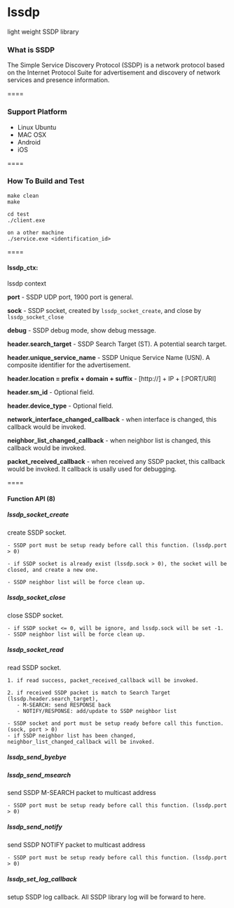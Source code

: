 # lssdp
light weight SSDP library

### What is SSDP

The Simple Service Discovery Protocol (SSDP) is a network protocol based on the Internet Protocol Suite for advertisement and discovery of network services and presence information.

====

### Support Platform

* Linux Ubuntu
* MAC OSX
* Android
* iOS

====

### How To Build and Test

```
make clean
make

cd test
./client.exe

on a other machine
./service.exe <identification_id>
```

====

#### lssdp_ctx:

lssdp context

**port** - SSDP UDP port, 1900 port is general.

**sock** - SSDP socket, created by `lssdp_socket_create`, and close by `lssdp_socket_close`

**debug** - SSDP debug mode, show debug message.

**header.search_target** - SSDP Search Target (ST). A potential search target.

**header.unique_service_name** - SSDP Unique Service Name (USN). A composite identifier for the advertisement.

**header.location = prefix + domain + suffix** - [http://] + IP + [:PORT/URI]

**header.sm_id** - Optional field.

**header.device_type** - Optional field.

**network_interface_changed_callback** - when interface is changed, this callback would be invoked.

**neighbor_list_changed_callback** - when neighbor list is changed, this callback would be invoked.

**packet_received_callback** - when received any SSDP packet, this callback would be invoked. It callback is usally used for debugging.

====

#### Function API (8)

##### lssdp_socket_create

create SSDP socket.

```
- SSDP port must be setup ready before call this function. (lssdp.port > 0)

- if SSDP socket is already exist (lssdp.sock > 0), the socket will be closed, and create a new one.

- SSDP neighbor list will be force clean up.
```

##### lssdp_socket_close

close SSDP socket.

```
- if SSDP socket <= 0, will be ignore, and lssdp.sock will be set -1.
- SSDP neighbor list will be force clean up.
```

##### lssdp_socket_read

read SSDP socket.

```
1. if read success, packet_received_callback will be invoked.

2. if received SSDP packet is match to Search Target (lssdp.header.search_target),
   - M-SEARCH: send RESPONSE back
   - NOTIFY/RESPONSE: add/update to SSDP neighbor list
```

```
- SSDP socket and port must be setup ready before call this function. (sock, port > 0)
- if SSDP neighbor list has been changed, neighbor_list_changed_callback will be invoked.
```
##### lssdp_send_byebye

##### lssdp_send_msearch

send SSDP M-SEARCH packet to multicast address

```
- SSDP port must be setup ready before call this function. (lssdp.port > 0)
```

##### lssdp_send_notify

send SSDP NOTIFY packet to multicast address

```
- SSDP port must be setup ready before call this function. (lssdp.port > 0)
```

##### lssdp_set_log_callback

setup SSDP log callback. All SSDP library log will be forward to here.
